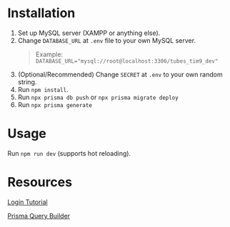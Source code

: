 # Installation
1. Set up MySQL server (XAMPP or anything else).
2. Change `DATABASE_URL` at `.env` file to your own MySQL server.
    > Example: `DATABASE_URL="mysql://root@localhost:3306/tubes_tim9_dev"`
3. (Optional/Recommended) Change `SECRET` at `.env` to your own random string.
4. Run `npm install`.
5. Run `npx prisma db push` or `npx prisma migrate deploy`
6. Run `npx prisma generate`
# Usage
Run `npm run dev` (supports hot reloading).

# Resources

[Login Tutorial](https://www.weblearningblog.com/nodejs/simple-login-and-registration-with-expressjs-sequelize-bcrypt-and-jwt/)

[Prisma Query Builder](https://www.prisma.io/docs/getting-started/setup-prisma/start-from-scratch/relational-databases)
